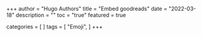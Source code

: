 +++
author = "Hugo Authors"
title = "Embed goodreads"
date = "2022-03-18"
description = ""
toc = "true"
featured = true



categories = [
]
tags = [
    "Emoji",
]
+++

<style type="text/css" media="screen">
   .gr_custom_container_1648004879 {
   /* customize your Goodreads widget container here*/
   border: 1px solid gray;
   border-radius:10px;
   padding: 10px 5px 10px 5px;
   background-color: transparent;
   color: #000000;
   width: 360px
   }
   .gr_custom_header_1648004879 {
   /* customize your Goodreads header here*/
   border-bottom: 1px solid gray;
   width: 100%;
   margin-bottom: 5px;
   text-align: center;
   font-size: 150%
   }
   .gr_custom_each_container_1648004879 {
   /* customize each individual book container here */
   width: 100%;
   clear: both;
   margin-bottom: 10px;
   overflow: auto;
   padding-bottom: 4px;
   border-bottom: 1px solid #aaa;
   text-align:left;
   }
   .gr_custom_book_container_1648004879 {
   /* customize your book covers here */
   overflow: hidden;
   height: 160px;
   float: left;
   margin-left: 4px;
   margin-right: 8px;
   width: 98px;

   }
   .gr_custom_author_1648004879 {
   /* customize your author names here */
   margin-top: 7px;
   font-size: 12px;
   }
   .gr_custom_tags_1648004879 {
   /* customize your tags here */
   font-size: 10px;
   color: gray;
   }
   .gr_custom_rating_1648004879 {
   /* customize your rating stars here */
   float: right;
   }
</style>

<center>
<script src="https://www.goodreads.com/review/custom_widget/149313248.Lakshya's%20bookshelf?cover_position=left&cover_size=medium&num_books=15&order=d&shelf=read&show_author=1&show_cover=1&show_rating=0&show_review=0&show_tags=1&show_title=1&sort=date_added&widget_bg_color=FFFFFF&widget_bg_transparent=true&widget_border_width=1&widget_id=1648004879&widget_text_color=000000&widget_title_size=large&widget_width=medium" type="text/javascript" charset="utf-8"></script>
</center>
